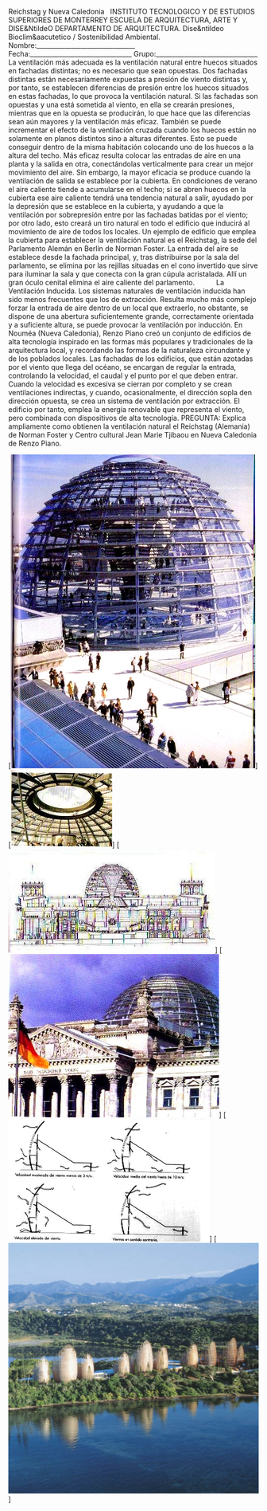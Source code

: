  Reichstag y Nueva Caledonia   INSTITUTO TECNOLOGICO Y DE ESTUDIOS SUPERIORES DE MONTERREY ESCUELA DE ARQUITECTURA, ARTE Y DISE&NtildeO DEPARTAMENTO DE ARQUITECTURA. Dise&ntildeo Bioclim&aacutetico / Sostenibilidad Ambiental. Nombre:_______________________________ Fecha:________________________________ Grupo:________________________________ La ventilación más adecuada es la ventilación natural entre huecos situados en fachadas distintas; no es necesario que sean opuestas. Dos fachadas distintas están necesariamente expuestas a presión de viento distintas y, por tanto, se establecen diferencias de presión entre los huecos situados en estas fachadas, lo que provoca la ventilación natural. Si las fachadas son opuestas y una está sometida al viento, en ella se crearán presiones, mientras que en la opuesta se producirán, lo que hace que las diferencias sean aún mayores y la ventilación más eficaz. También se puede incrementar el efecto de la ventilación cruzada cuando los huecos están no solamente en planos distintos sino a alturas diferentes. Esto se puede conseguir dentro de la misma habitación colocando uno de los huecos a la altura del techo. Más eficaz resulta colocar las entradas de aire en una planta y la salida en otra, conectándolas verticalmente para crear un mejor movimiento del aire. Sin embargo, la mayor eficacia se produce cuando la ventilación de salida se establece por la cubierta. En condiciones de verano el aire caliente tiende a acumularse en el techo; si se abren huecos en la cubierta ese aire caliente tendrá una tendencia natural a salir, ayudado por la depresión que se establece en la cubierta, y ayudando a que la ventilación por sobrepresión entre por las fachadas batidas por el viento; por otro lado, esto creará un tiro natural en todo el edificio que inducirá al movimiento de aire de todos los locales. Un ejemplo de edificio que emplea la cubierta para establecer la ventilación natural es el Reichstag, la sede del Parlamento Alemán en Berlín de Norman Foster. La entrada del aire se establece desde la fachada principal, y, tras distribuirse por la sala del parlamento, se elimina por las rejillas situadas en el cono invertido que sirve para iluminar la sala y que conecta con la gran cúpula acristalada. Allí un gran óculo cenital elimina el aire caliente del parlamento.           La Ventilación Inducida. Los sistemas naturales de ventilación inducida han sido menos frecuentes que los de extracción. Resulta mucho más complejo forzar la entrada de aire dentro de un local que extraerlo, no obstante, se dispone de una abertura suficientemente grande, correctamente orientada y a suficiente altura, se puede provocar la ventilación por inducción. En Nouméa (Nueva Caledonia), Renzo Piano creó un conjunto de edificios de alta tecnología inspirado en las formas más populares y tradicionales de la arquitectura local, y recordando las formas de la naturaleza circundante y de los poblados locales. Las fachadas de los edificios, que están azotadas por el viento que llega del océano, se encargan de regular la entrada, controlando la velocidad, el caudal y el punto por el que deben entrar. Cuando la velocidad es excesiva se cierran por completo y se crean ventilaciones indirectas, y cuando, ocasionalmente, el dirección sopla den dirección opuesta, se crea un sistema de ventilación por extracción. El edificio por tanto, emplea la energía renovable que representa el viento, pero combinada con dispositivos de alta tecnología. PREGUNTA: Explica ampliamente como obtienen la ventilación natural el Reichstag (Alemania) de Norman Foster y Centro cultural Jean Marie Tjibaou en Nueva Caledonia de Renzo Piano.   

[![](./content/4/M4.33/Foster.7.jpg)]
[![](./content/4/M4.33/Foster.11.jpg)]
[![](./content/4/M4.33/Foster.13.jpg)]
[![](./content/4/M4.33/Foster.10.jpg)]
[![](./content/4/M4.33/Piano.2.jpg)]
[![](./content/4/M4.33/NuevaCaledonia.jpg)]
